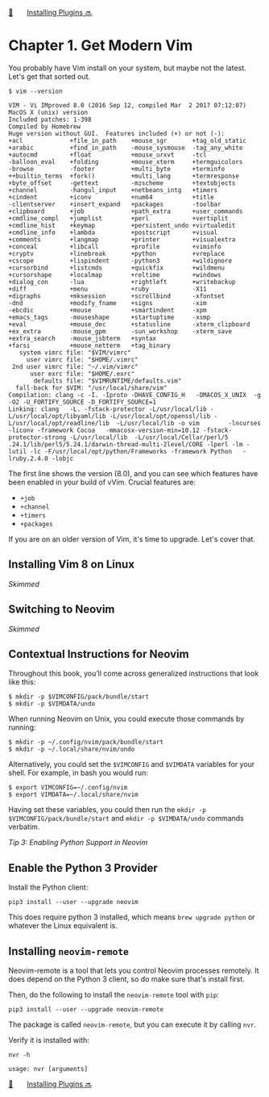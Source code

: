 [🏡][readme]&nbsp;&nbsp;&nbsp;&nbsp;&nbsp;&nbsp;&nbsp;[Installing Plugins 🔜][upcoming-chapter]

# Chapter 1. Get Modern Vim

You probably have Vim install on your system, but maybe not the latest. Let's get that sorted out.

```
$ vim --version

VIM - Vi IMproved 8.0 (2016 Sep 12, compiled Mar  2 2017 07:12:07)
MacOS X (unix) version
Included patches: 1-398
Compiled by Homebrew
Huge version without GUI.  Features included (+) or not (-):
+acl             +file_in_path    +mouse_sgr       +tag_old_static
+arabic          +find_in_path    -mouse_sysmouse  -tag_any_white
+autocmd         +float           +mouse_urxvt     -tcl
-balloon_eval    +folding         +mouse_xterm     +termguicolors
-browse          -footer          +multi_byte      +terminfo
++builtin_terms  +fork()          +multi_lang      +termresponse
+byte_offset     -gettext         -mzscheme        +textobjects
+channel         -hangul_input    +netbeans_intg   +timers
+cindent         +iconv           +num64           +title
-clientserver    +insert_expand   +packages        -toolbar
+clipboard       +job             +path_extra      +user_commands
+cmdline_compl   +jumplist        +perl            +vertsplit
+cmdline_hist    +keymap          +persistent_undo +virtualedit
+cmdline_info    +lambda          +postscript      +visual
+comments        +langmap         +printer         +visualextra
+conceal         +libcall         +profile         +viminfo
+cryptv          +linebreak       +python          +vreplace
+cscope          +lispindent      -python3         +wildignore
+cursorbind      +listcmds        +quickfix        +wildmenu
+cursorshape     +localmap        +reltime         +windows
+dialog_con      -lua             +rightleft       +writebackup
+diff            +menu            +ruby            -X11
+digraphs        +mksession       +scrollbind      -xfontset
-dnd             +modify_fname    +signs           -xim
-ebcdic          +mouse           +smartindent     -xpm
+emacs_tags      -mouseshape      +startuptime     -xsmp
+eval            +mouse_dec       +statusline      -xterm_clipboard
+ex_extra        -mouse_gpm       -sun_workshop    -xterm_save
+extra_search    -mouse_jsbterm   +syntax
+farsi           +mouse_netterm   +tag_binary
   system vimrc file: "$VIM/vimrc"
     user vimrc file: "$HOME/.vimrc"
 2nd user vimrc file: "~/.vim/vimrc"
      user exrc file: "$HOME/.exrc"
       defaults file: "$VIMRUNTIME/defaults.vim"
  fall-back for $VIM: "/usr/local/share/vim"
Compilation: clang -c -I. -Iproto -DHAVE_CONFIG_H   -DMACOS_X_UNIX  -g -O2 -U_FORTIFY_SOURCE -D_FORTIFY_SOURCE=1
Linking: clang   -L. -fstack-protector -L/usr/local/lib -L/usr/local/opt/libyaml/lib -L/usr/local/opt/openssl/lib -L/usr/local/opt/readline/lib  -L/usr/local/lib -o vim        -lncurses -liconv -framework Cocoa   -mmacosx-version-min=10.12 -fstack-protector-strong -L/usr/local/lib  -L/usr/local/Cellar/perl/5
.24.1/lib/perl5/5.24.1/darwin-thread-multi-2level/CORE -lperl -lm -lutil -lc -F/usr/local/opt/python/Frameworks -framework Python   -lruby.2.4.0 -lobjc
```

The first line shows the version (8.0), and you can see which features have been enabled in your
build of vVim. Crucial features are:

* `+job`
* `+channel`
* `+timers`
* `+packages`

If you are on an older version of Vim, it's time to upgrade. Let's cover that.

## Installing Vim 8 on Linux

_Skimmed_

## Switching to Neovim

_Skimmed_

## Contextual Instructions for Neovim

Throughout this book, you’ll come across generalized instructions that look like this:

```
$ mkdir -p $VIMCONFIG/pack/bundle/start
$ mkdir -p $VIMDATA/undo
```
When running Neovim on Unix, you could execute those commands by running:

```
$ mkdir -p ~/.config/nvim/pack/bundle/start
$ mkdir -p ~/.local/share/nvim/undo
```

Alternatively, you could set the `$VIMCONFIG` and `$VIMDATA` variables for your shell. For example, in bash you would run:

```
$ export VIMCONFIG=~/.config/nvim
$ export VIMDATA=~/.local/share/nvim
```

Having set these variables, you could then run the `mkdir -p $VIMCONFIG/pack/bundle/start` and `mkdir -p $VIMDATA/undo` commands verbatim.

_Tip 3: Enabling Python Support in Neovim_

## Enable the Python 3 Provider

Install the Python client:

```
pip3 install --user --upgrade neovim
```

This does require python 3 installed, which means `brew upgrade python` or whatever the Linux 
equivalent is.

## Installing `neovim-remote`

Neovim-remote is a tool that lets you control Neovim processes remotely. It does depend on the Python
3 client, so do make sure that's install first.

Then, do the following to install the `neovim-remote` tool with `pip`:

```
pip3 install --user --upgrade neovim-remote
```

The package is called `neovim-remote`, but you can execute it by calling `nvr`.

Verify it is installed with:

```
nvr -h

usage: nvr [arguments]
```

[🏡][readme]&nbsp;&nbsp;&nbsp;&nbsp;&nbsp;&nbsp;&nbsp;[Installing Plugins 🔜][upcoming-chapter]

[readme]: README.md
[upcoming-chapter]: ch02-installing-plugins.md
